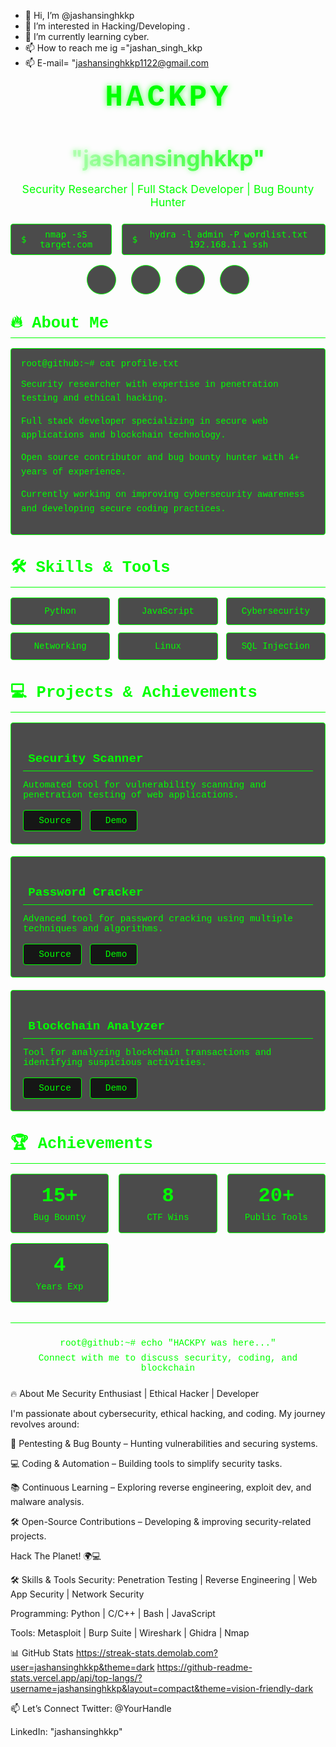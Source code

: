 - 👋 Hi, I’m @jashansinghkkp
- 👀 I’m interested in Hacking/Developing .
- 🌱 I’m currently learning cyber.
- 📫 How to reach me ig ="jashan_singh_kkp
- 📫 E-mail= "jashansinghkkp1122@gmail.com

<div align="center">
  <div class="profile-text" style="font-family: 'Courier New', monospace; font-size: 3rem; color: #0f0; font-weight: bold; letter-spacing: 0.1em; text-transform: uppercase; margin-bottom: 1rem; text-shadow: 0 0 10px rgba(0, 255, 0, 0.7);">HACKPY</div>
  <h1 style="font-size: 2.2rem; margin-bottom: 0.5rem; background: linear-gradient(90deg, #fff, #0f0); -webkit-background-clip: text; -webkit-text-fill-color: transparent; text-shadow: 0 0 8px rgba(0, 255, 0, 0.4);">"jashansinghkkp"</h1>
  <p style="font-size: 1.1rem; color: #0f0; margin-bottom: 1.5rem;">Security Researcher | Full Stack Developer | Bug Bounty Hunter</p>
  
  <div style="display: flex; justify-content: center; gap: 1rem; margin: 1rem 0;">
    <div style="display: inline-flex; align-items: center; background: rgba(0, 0, 0, 0.7); padding: 0.5rem 1rem; border: 1px solid #0f0; border-radius: 4px; color: #0f0; font-family: monospace;">
      <span style="margin-right: 0.5rem;">$</span>
      <span>nmap -sS target.com</span>
    </div>
    <div style="display: inline-flex; align-items: center; background: rgba(0, 0, 0, 0.7); padding: 0.5rem 1rem; border: 1px solid #0f0; border-radius: 4px; color: #0f0; font-family: monospace;">
      <span style="margin-right: 0.5rem;">$</span>
      <span>hydra -l admin -P wordlist.txt 192.168.1.1 ssh</span>
    </div>
  </div>
  
  <div style="display: flex; justify-content: center; gap: 1.5rem; margin: 1rem 0;">
    <a href="#" style="width: 45px; height: 45px; border-radius: 50%; background: rgba(0, 0, 0, 0.7); display: flex; align-items: center; justify-content: center; color: #0f0; font-size: 1.5rem; transition: all 0.3s ease; border: 1px solid #0f0; text-decoration: none;">
      <i class="fab fa-github"></i>
    </a>
    <a href="#" style="width: 45px; height: 45px; border-radius: 50%; background: rgba(0, 0, 0, 0.7); display: flex; align-items: center; justify-content: center; color: #0f0; font-size: 1.5rem; transition: all 0.3s ease; border: 1px solid #0f0; text-decoration: none;">
      <i class="fab fa-twitter"></i>
    </a>
    <a href="#" style="width: 45px; height: 45px; border-radius: 50%; background: rgba(0, 0, 0, 0.7); display: flex; align-items: center; justify-content: center; color: #0f0; font-size: 1.5rem; transition: all 0.3s ease; border: 1px solid #0f0; text-decoration: none;">
      <i class="fab fa-linkedin"></i>
    </a>
    <a href="#" style="width: 45px; height: 45px; border-radius: 50%; background: rgba(0, 0, 0, 0.7); display: flex; align-items: center; justify-content: center; color: #0f0; font-size: 1.5rem; transition: all 0.3s ease; border: 1px solid #0f0; text-decoration: none;">
      <i class="fab fa-discord"></i>
    </a>
  </div>
</div>

<h2 style="font-size: 1.6rem; margin: 2rem 0 1rem; padding-bottom: 0.5rem; border-bottom: 1px solid #0f0; color: #0f0; font-family: 'Courier New', monospace;">🔥 About Me</h2>
<div style="background: rgba(0, 0, 0, 0.7); border: 1px solid #0f0; border-radius: 4px; padding: 1rem; margin: 1rem 0; font-family: 'Courier New', monospace; color: #0f0;">
  <div style="margin-bottom: 0.5rem;">root@github:~# cat profile.txt</div>
  <div style="color: #0f0; line-height: 1.6;">
    <p>Security researcher with expertise in penetration testing and ethical hacking.</p>
    <p>Full stack developer specializing in secure web applications and blockchain technology.</p>
    <p>Open source contributor and bug bounty hunter with 4+ years of experience.</p>
    <p>Currently working on improving cybersecurity awareness and developing secure coding practices.</p>
  </div>
</div>

<h2 style="font-size: 1.6rem; margin: 2rem 0 1rem; padding-bottom: 0.5rem; border-bottom: 1px solid #0f0; color: #0f0; font-family: 'Courier New', monospace;">🛠️ Skills & Tools</h2>
<div style="display: grid; grid-template-columns: repeat(auto-fill, minmax(120px, 1fr)); gap: 0.8rem; margin: 1rem 0;">
  <div style="background: rgba(0, 0, 0, 0.7); border: 1px solid #0f0; border-radius: 4px; padding: 0.8rem; text-align: center; font-family: 'Courier New', monospace; color: #0f0; transition: all 0.3s ease;">
    <i class="fab fa-python" style="font-size: 1.5rem; margin-bottom: 0.5rem;"></i>
    <div>Python</div>
  </div>
  <div style="background: rgba(0, 0, 0, 0.7); border: 1px solid #0f0; border-radius: 4px; padding: 0.8rem; text-align: center; font-family: 'Courier New', monospace; color: #0f0; transition: all 0.3s ease;">
    <i class="fab fa-js" style="font-size: 1.5rem; margin-bottom: 0.5rem;"></i>
    <div>JavaScript</div>
  </div>
  <div style="background: rgba(0, 0, 0, 0.7); border: 1px solid #0f0; border-radius: 4px; padding: 0.8rem; text-align: center; font-family: 'Courier New', monospace; color: #0f0; transition: all 0.3s ease;">
    <i class="fas fa-shield-alt" style="font-size: 1.5rem; margin-bottom: 0.5rem;"></i>
    <div>Cybersecurity</div>
  </div>
  <div style="background: rgba(0, 0, 0, 0.7); border: 1px solid #0f0; border-radius: 4px; padding: 0.8rem; text-align: center; font-family: 'Courier New', monospace; color: #0f0; transition: all 0.3s ease;">
    <i class="fas fa-network-wired" style="font-size: 1.5rem; margin-bottom: 0.5rem;"></i>
    <div>Networking</div>
  </div>
  <div style="background: rgba(0, 0, 0, 0.7); border: 1px solid #0f0; border-radius: 4px; padding: 0.8rem; text-align: center; font-family: 'Courier New', monospace; color: #0f0; transition: all 0.3s ease;">
    <i class="fab fa-linux" style="font-size: 1.5rem; margin-bottom: 0.5rem;"></i>
    <div>Linux</div>
  </div>
  <div style="background: rgba(0, 0, 0, 0.7); border: 1px solid #0f0; border-radius: 4px; padding: 0.8rem; text-align: center; font-family: 'Courier New', monospace; color: #0f0; transition: all 0.3s ease;">
    <i class="fas fa-database" style="font-size: 1.5rem; margin-bottom: 0.5rem;"></i>
    <div>SQL Injection</div>
  </div>
</div>

<h2 style="font-size: 1.6rem; margin: 2rem 0 1rem; padding-bottom: 0.5rem; border-bottom: 1px solid #0f0; color: #0f0; font-family: 'Courier New', monospace;">💻 Projects & Achievements</h2>
<div style="display: grid; grid-template-columns: repeat(auto-fill, minmax(300px, 1fr)); gap: 1.2rem; margin: 1rem 0;">
  <div style="background: rgba(0, 0, 0, 0.7); border: 1px solid #0f0; border-radius: 4px; padding: 1.2rem; transition: all 0.3s ease; font-family: 'Courier New', monospace; color: #0f0;">
    <h3 style="font-size: 1.2rem; margin-bottom: 0.8rem; color: #0f0; border-bottom: 1px solid #0f0; padding-bottom: 0.5rem;">
      <i class="fas fa-lock" style="margin-right: 0.5rem;"></i> Security Scanner
    </h3>
    <p style="color: #0f0; margin-bottom: 1rem; font-size: 0.9rem;">Automated tool for vulnerability scanning and penetration testing of web applications.</p>
    <div style="display: flex; gap: 0.8rem;">
      <a href="#" style="padding: 0.5rem 1rem; background: rgba(0, 0, 0, 0.7); border: 1px solid #0f0; color: #0f0; border-radius: 4px; text-decoration: none; font-size: 0.9rem; transition: all 0.3s ease;">
        <i class="fab fa-github" style="margin-right: 0.5rem;"></i> Source
      </a>
      <a href="#" style="padding: 0.5rem 1rem; background: rgba(0, 0, 0, 0.7); border: 1px solid #0f0; color: #0f0; border-radius: 4px; text-decoration: none; font-size: 0.9rem; transition: all 0.3s ease;">
        <i class="fas fa-external-link-alt" style="margin-right: 0.5rem;"></i> Demo
      </a>
    </div>
  </div>
  
  <div style="background: rgba(0, 0, 0, 0.7); border: 1px solid #0f0; border-radius: 4px; padding: 1.2rem; transition: all 0.3s ease; font-family: 'Courier New', monospace; color: #0f0;">
    <h3 style="font-size: 1.2rem; margin-bottom: 0.8rem; color: #0f0; border-bottom: 1px solid #0f0; padding-bottom: 0.5rem;">
      <i class="fas fa-key" style="margin-right: 0.5rem;"></i> Password Cracker
    </h3>
    <p style="color: #0f0; margin-bottom: 1rem; font-size: 0.9rem;">Advanced tool for password cracking using multiple techniques and algorithms.</p>
    <div style="display: flex; gap: 0.8rem;">
      <a href="#" style="padding: 0.5rem 1rem; background: rgba(0, 0, 0, 0.7); border: 1px solid #0f0; color: #0f0; border-radius: 4px; text-decoration: none; font-size: 0.9rem; transition: all 0.3s ease;">
        <i class="fab fa-github" style="margin-right: 0.5rem;"></i> Source
      </a>
      <a href="#" style="padding: 0.5rem 1rem; background: rgba(0, 0, 0, 0.7); border: 1px solid #0f0; color: #0f0; border-radius: 4px; text-decoration: none; font-size: 0.9rem; transition: all 0.3s ease;">
        <i class="fas fa-external-link-alt" style="margin-right: 0.5rem;"></i> Demo
      </a>
    </div>
  </div>
  
  <div style="background: rgba(0, 0, 0, 0.7); border: 1px solid #0f0; border-radius: 4px; padding: 1.2rem; transition: all 0.3s ease; font-family: 'Courier New', monospace; color: #0f0;">
    <h3 style="font-size: 1.2rem; margin-bottom: 0.8rem; color: #0f0; border-bottom: 1px solid #0f0; padding-bottom: 0.5rem;">
      <i class="fas fa-code-branch" style="margin-right: 0.5rem;"></i> Blockchain Analyzer
    </h3>
    <p style="color: #0f0; margin-bottom: 1rem; font-size: 0.9rem;">Tool for analyzing blockchain transactions and identifying suspicious activities.</p>
    <div style="display: flex; gap: 0.8rem;">
      <a href="#" style="padding: 0.5rem 1rem; background: rgba(0, 0, 0, 0.7); border: 1px solid #0f0; color: #0f0; border-radius: 4px; text-decoration: none; font-size: 0.9rem; transition: all 0.3s ease;">
        <i class="fab fa-github" style="margin-right: 0.5rem;"></i> Source
      </a>
      <a href="#" style="padding: 0.5rem 1rem; background: rgba(0, 0, 0, 0.7); border: 1px solid #0f0; color: #0f0; border-radius: 4px; text-decoration: none; font-size: 0.9rem; transition: all 0.3s ease;">
        <i class="fas fa-external-link-alt" style="margin-right: 0.5rem;"></i> Demo
      </a>
    </div>
  </div>
</div>

<h2 style="font-size: 1.6rem; margin: 2rem 0 1rem; padding-bottom: 0.5rem; border-bottom: 1px solid #0f0; color: #0f0; font-family: 'Courier New', monospace;">🏆 Achievements</h2>
<div style="display: grid; grid-template-columns: repeat(auto-fit, minmax(150px, 1fr)); gap: 1rem; margin: 1rem 0;">
  <div style="background: rgba(0, 0, 0, 0.7); border: 1px solid #0f0; border-radius: 4px; padding: 1rem; text-align: center; font-family: 'Courier New', monospace; color: #0f0; transition: all 0.3s ease;">
    <div style="font-size: 2rem; font-weight: bold; margin-bottom: 0.5rem;">15+</div>
    <div>Bug Bounty</div>
  </div>
  <div style="background: rgba(0, 0, 0, 0.7); border: 1px solid #0f0; border-radius: 4px; padding: 1rem; text-align: center; font-family: 'Courier New', monospace; color: #0f0; transition: all 0.3s ease;">
    <div style="font-size: 2rem; font-weight: bold; margin-bottom: 0.5rem;">8</div>
    <div>CTF Wins</div>
  </div>
  <div style="background: rgba(0, 0, 0, 0.7); border: 1px solid #0f0; border-radius: 4px; padding: 1rem; text-align: center; font-family: 'Courier New', monospace; color: #0f0; transition: all 0.3s ease;">
    <div style="font-size: 2rem; font-weight: bold; margin-bottom: 0.5rem;">20+</div>
    <div>Public Tools</div>
  </div>
  <div style="background: rgba(0, 0, 0, 0.7); border: 1px solid #0f0; border-radius: 4px; padding: 1rem; text-align: center; font-family: 'Courier New', monospace; color: #0f0; transition: all 0.3s ease;">
    <div style="font-size: 2rem; font-weight: bold; margin-bottom: 0.5rem;">4</div>
    <div>Years Exp</div>
  </div>
</div>

<footer style="text-align: center; padding: 1.5rem 0; color: #0f0; font-size: 0.9rem; margin-top: 2rem; border-top: 1px solid #0f0; font-family: 'Courier New', monospace;">
  <div style="margin-bottom: 0.5rem;">root@github:~# echo "HACKPY was here..."</div>
  <div>Connect with me to discuss security, coding, and blockchain</div>
</footer>
🔥 About Me
Security Enthusiast | Ethical Hacker | Developer

I'm passionate about cybersecurity, ethical hacking, and coding. My journey revolves around:

🔐 Pentesting & Bug Bounty – Hunting vulnerabilities and securing systems.

💻 Coding & Automation – Building tools to simplify security tasks.

📚 Continuous Learning – Exploring reverse engineering, exploit dev, and malware analysis.

🛠️ Open-Source Contributions – Developing & improving security-related projects.

Hack The Planet! 🌍💻

🛠️ Skills & Tools
Security:
Penetration Testing | Reverse Engineering | Web App Security | Network Security

Programming:
Python | C/C++ | Bash | JavaScript

Tools:
Metasploit | Burp Suite | Wireshark | Ghidra | Nmap

📊 GitHub Stats
https://streak-stats.demolab.com?user=jashansinghkkp&theme=dark
https://github-readme-stats.vercel.app/api/top-langs/?username=jashansinghkkp&layout=compact&theme=vision-friendly-dark

📫 Let’s Connect
Twitter: @YourHandle

LinkedIn: "jashansinghkkp"
